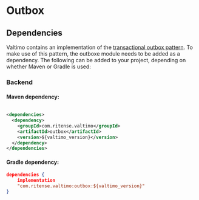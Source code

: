 # Outbox

## Dependencies

Valtimo contains an implementation of
the [transactional outbox pattern](https://microservices.io/patterns/data/transactional-outbox.html). To make use of
this pattern, the outboxe module needs to be added as a dependency. The following can be added to your project,
depending on whether Maven or Gradle is used:

### Backend

#### Maven dependency:

```xml

<dependencies>
  <dependency>
    <groupId>com.ritense.valtimo</groupId>
    <artifactId>outbox</artifactId>
    <version>${valtimo_version}</version>
  </dependency>
</dependencies>
```

#### Gradle dependency:

```json
dependencies {
    implementation
    "com.ritense.valtimo:outbox:${valtimo_version}"
}
```
